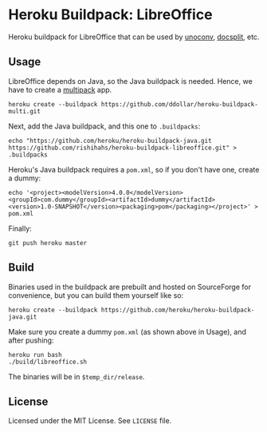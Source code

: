 Heroku Buildpack: LibreOffice
=============================

Heroku buildpack for LibreOffice that can be used by [unoconv](https://github.com/dagwieers/unoconv), [docsplit](http://documentcloud.github.io/docsplit), etc.

Usage
------

LibreOffice depends on Java, so the Java buildpack is needed. Hence, we have to create a [multipack](https://github.com/ddollar/heroku-buildpack-multi) app.

    heroku create --buildpack https://github.com/ddollar/heroku-buildpack-multi.git
    
Next, add the Java buildpack, and this one to `.buildpacks`:

    echo "https://github.com/heroku/heroku-buildpack-java.git
    https://github.com/rishihahs/heroku-buildpack-libreoffice.git" > .buildpacks
    
Heroku's Java buildpack requires a `pom.xml`, so if you don't have one, create a dummy:

    echo '<project><modelVersion>4.0.0</modelVersion><groupId>com.dummy</groupId><artifactId>dummy</artifactId><version>1.0-SNAPSHOT</version><packaging>pom</packaging></project>' > pom.xml
    
Finally:
    
    git push heroku master
    
Build
-----

Binaries used in the buildpack are prebuilt and hosted on SourceForge for convenience, but you can build them yourself like so:

    heroku create --buildpack https://github.com/heroku/heroku-buildpack-java.git
    
Make sure you create a dummy `pom.xml` (as shown above in Usage), and after pushing:

    heroku run bash
    ./build/libreoffice.sh
    
The binaries will be in `$temp_dir/release`.

License
--------

Licensed under the MIT License. See `LICENSE` file.
